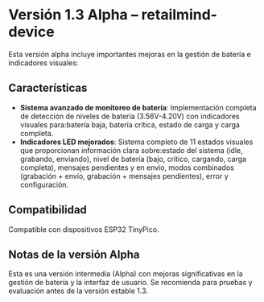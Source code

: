 # Versión 1.3 Alpha – retailmind-device

Esta versión alpha incluye importantes mejoras en la gestión de batería e indicadores visuales:

## Características

* **Sistema avanzado de monitoreo de batería**: Implementación completa de detección de niveles de batería (3.56V-4.20V) con indicadores visuales para:batería baja, batería crítica, estado de carga y carga completa.
* **Indicadores LED mejorados**: Sistema completo de 11 estados visuales que proporcionan información clara sobre:estado del sistema (idle, grabando, enviando), nivel de batería (bajo, crítico, cargando, carga completa), mensajes pendientes y en envío, modos combinados (grabación + envío, grabación + mensajes pendientes), error y configuración.

## Compatibilidad

Compatible con dispositivos ESP32 TinyPico.

## Notas de la versión Alpha
Esta es una versión intermedia (Alpha) con mejoras significativas en la gestión de batería y la interfaz de usuario. Se recomienda para pruebas y evaluación antes de la versión estable 1.3.